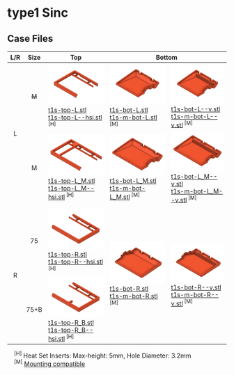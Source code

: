 # type1 Sinc

## Case Files

<table>
  <thead>
    <tr>
      <th>L/R</th>
      <th>Size</th>
      <th>Top</th>
      <th colspan="2">Bottom</th>
    </tr>
  </thead>
  <tbody>
    <tr>
      <td align="center" rowspan="3">L</td>
      <td align="center"><s>M</s></td>
      <td>
        <img src=".images/t1s-t-l.png" width="275" /><br />
        <a href="top/t1s-top-L.stl">t1s-top-L.stl</a>
        <br />
        <a href="top/t1s-top-L--hsi.stl">t1s-top-L--hsi.stl</a><sup> [H]</sup>
      </td>
      <td>
        <img src=".images/t1s-b-l.png" width="275" /><br />
        <a href="bottom/t1s-bot-L.stl">t1s-bot-L.stl</a>
        <br />
        <a href="bottom/t1s-m-bot-L.stl">t1s-m-bot-L.stl</a><sup> [M]</sup>
      </td>
      <td>
        <img src=".images/t1s-b-l-v.png" width="275" /><br />
        <a href="bottom/t1s-bot-L--v.stl">t1s-bot-L--v.stl</a>
        <br />
        <a href="bottom/t1s-m-bot-L--v.stl">t1s-m-bot-L--v.stl</a
        ><sup> [M]</sup>
      </td>
    </tr>
    <tr></tr>
    <tr>
      <td align="center">M</td>
      <td>
        <img src=".images/t1s-t-l-m.png" width="275" /><br />
        <a href="top/t1s-top-L_M.stl">t1s-top-L_M.stl</a>
        <br />
        <a href="top/t1s-top-L_M--hsi.stl">t1s-top-L_M--hsi.stl</a
        ><sup> [H]</sup>
      </td>
      <td>
        <img src=".images/t1s-b-l-m.png" width="275" /><br /><a
          href="bottom/t1s-bot-L_M.stl"
          >t1s-bot-L_M.stl</a
        >
        <br /><a href="bottom/t1s-m-bot-L_M.stl">t1s-m-bot-L_M.stl</a
        ><sup> [M]</sup>
      </td>
      <td>
        <img src=".images/t1s-b-l-m-v.png" width="275" /><br /><a
          href="bottom/t1s-bot-L_M--v.stl"
          >t1s-bot-L_M--v.stl</a
        >
        <br /><a href="bottom/t1s-m-bot-L_M--v.stl">t1s-m-bot-L_M--v.stl</a
        ><sup> [M]</sup>
      </td>
    </tr>
    <tr>
      <td></td>
      <td></td>
      <td></td>
      <td></td>
      <td></td>
    </tr>
    <tr>
      <td align="center" rowspan="3">R</td>
      <td align="center">75</td>
      <td>
        <img src=".images/t1s-t-r.png" width="275" /><br />
        <a href="top/t1s-top-R.stl">t1s-top-R.stl</a>
        <br />
        <a href="top/t1s-top-R--hsi.stl">t1s-top-R--hsi.stl</a><sup> [H]</sup>
      </td>
      <td rowspan="3">
        <img src=".images/t1s-b-r.png" width="275" /><br /><a
          href="bottom/t1s-bot-R.stl"
          >t1s-bot-R.stl</a
        >
        <br /><a href="bottom/t1s-m-bot-R.stl">t1s-m-bot-R.stl</a
        ><sup> [M]</sup>
      </td>
      <td rowspan="3">
        <img src=".images/t1s-b-r-v.png" width="275" /><br /><a
          href="bottom/t1s-bot-R--v.stl"
          >t1s-bot-R--v.stl</a
        >
        <br /><a href="bottom/t1s-m-bot-R--v.stl">t1s-m-bot-R--v.stl</a
        ><sup> [M]</sup>
      </td>
    </tr>
    <tr></tr>
    <tr>
      <td align="center">75+B</td>
      <td>
        <img src=".images/t1s-t-r-b.png" width="275" /><br />
        <a href="top/t1s-top-R_B.stl">t1s-top-R_B.stl</a><br />
        <a href="top/t1s-top-R_B--hsi.stl">t1s-top-R_B--hsi.stl</a
        ><sup> [H]</sup>
      </td>
    </tr>
  </tbody>
</table>


&nbsp;&nbsp;&nbsp;&nbsp;<sup>[H]</sup> Heat Set Inserts: Max-height: 5mm, Hole Diameter: 3.2mm
<br>
&nbsp;&nbsp;&nbsp;&nbsp;<sup>[M]</sup> <a href="../../mounting/">Mounting compatible</a>
